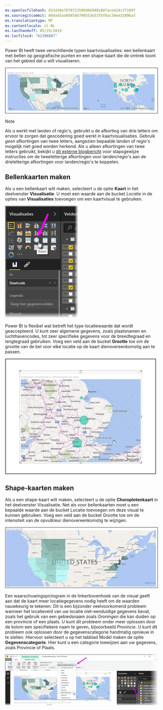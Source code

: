 ```yaml
---
ms.openlocfilehash: 033436e7078723508d6b9481807ace424c3f109f
ms.sourcegitcommit: 60dad5aa0d85db790553e537bf8ac34ee3289ba3
ms.translationtype: MT
ms.contentlocale: nl-NL
ms.lasthandoff: 05/29/2019
ms.locfileid: "61396887"
---
```

Power BI heeft twee verschillende typen kaartvisualisaties: een bellenkaart met bellen op geografische punten en een shape-kaart die de omtrek toont van het gebied dat u wilt visualiseren.

![](media/3-5-create-map-visualizations/3-5_1.png)

> [!NOTE]
> Als u werkt met landen of regio's, gebruikt u de afkorting van drie letters om ervoor te zorgen dat geocodering goed werkt in kaartvisualisaties. Gebruik *geen* afkortingen van twee letters, aangezien bepaalde landen of regio's mogelijk niet goed worden herkend.
> Als u alleen afkortingen van twee letters gebruikt, bekijkt u [dit externe blogbericht](https://blog.ailon.org/how-to-display-2-letter-country-data-on-a-power-bi-map-85fc738497d6#.yudauacxp) voor stapsgewijze instructies om de tweeletterige afkortingen voor landen/regio's aan de drieletterige afkortingen voor landen/regio's te koppelen.
> 
> 

## <a name="create-bubble-maps"></a>Bellenkaarten maken
Als u een bellenkaart wilt maken, selecteert u de optie **Kaart** in het deelvenster **Visualisatie**. U moet een waarde aan de bucket *Locatie* in de opties van **Visualisaties** toevoegen om een kaartvisual te gebruiken.

![](media/3-5-create-map-visualizations/3-5_2.png)

Power BI is flexibel wat betreft het type locatiewaarde dat wordt geaccepteerd. U kunt zeer algemene gegevens, zoals plaatsnamen en luchthavencodes, tot zeer specifieke gegevens voor de breedtegraad en lengtegraad gebruiken. Voeg een veld aan de bucket **Grootte** toe om de grootte van de bel voor elke locatie op de kaart dienovereenkomstig aan te passen.

![](media/3-5-create-map-visualizations/3-5_3.png)

## <a name="create-shape-maps"></a>Shape-kaarten maken
Als u een shape-kaart wilt maken, selecteert u de optie **Choropletenkaart** in het deelvenster Visualisatie. Net als voor bellenkaarten moet u een bepaalde waarde aan de bucket Locatie toevoegen om deze visual te kunnen gebruiken. Voeg een veld aan de bucket Grootte toe om de intensiteit van de opvulkleur dienovereenkomstig te wijzigen.

![](media/3-5-create-map-visualizations/3-5_4.png)

Een waarschuwingspictogram in de linkerbovenhoek van de visual geeft aan dat de kaart meer locatiegegevens nodig heeft om de waarden nauwkeurig te tekenen. Dit is een bijzonder veelvoorkomend probleem wanneer het locatieveld van uw locatie niet-eenduidige gegevens bevat, zoals het gebruik van een gebiedsnaam zoals *Groningen* die kan duiden op een provincie of een plaats. U kunt dit probleem onder meer oplossen door de kolom een specifiekere naam te geven, bijvoorbeeld *Provincie*. U kunt dit probleem ook oplossen door de gegevenscategorie handmatig opnieuw in te stellen. Hiervoor selecteert u op het tabblad Model maken de optie **Gegevenscategorie**. Hier kunt u een categorie toewijzen aan uw gegevens, zoals Provincie of Plaats.

![](media/3-5-create-map-visualizations/3-5_5.png)

